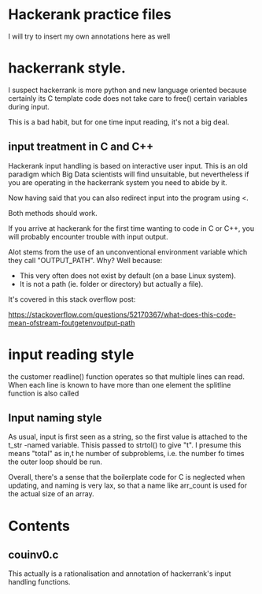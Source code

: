 # Hackerank practice files

I will try to insert my own annotations here as well

# hackerrank style.

I suspect hackerrank is more python and new language oriented because certainly its C template code
does not take care to free() certain variables during input.

This is a bad habit, but for one time input reading, it's not a big deal. 

## input treatment in C and C++

Hackerank input handling is based on interactive user input. This is an old paradigm which Big Data scientists 
will find unsuitable, but nevertheless if you are operating in the hackerrank system you need to abide by it.

Now having said that you can also redirect input into the program using <.

Both methods should work.

If you arrive at hackerank for the first time wanting to code in C or C++, you will probably encounter trouble with input output.

Alot stems from the use of an unconventional environment variable which they call "OUTPUT_PATH". Why? Well because:

* This very often does not exist by default (on a base Linux system).
* It is not a path (ie. folder or directory) but actually a file).

It's covered in this stack overflow post:

https://stackoverflow.com/questions/52170367/what-does-this-code-mean-ofstream-foutgetenvoutput-path

# input reading style

the customer readline() function operates so that multiple lines can read. When each line is known to have more than one element
the splitline function is also called

## Input naming style

As usual, input is first seen as a string, so the first value is attached to the t_str -named variable. Thisis passed to strtol()
to give "t". I presume this means "total" as in,t he number of subproblems, i.e. the number fo times the outer loop should be run.

Overall, there's a sense that the boilerplate code for C is neglected when updating, and naming is very lax, so that a name like
arr_count is used for the actual size of an array.

# Contents

## couinv0.c
This actually is a rationalisation and annotation of hackerrank's input handling functions.

